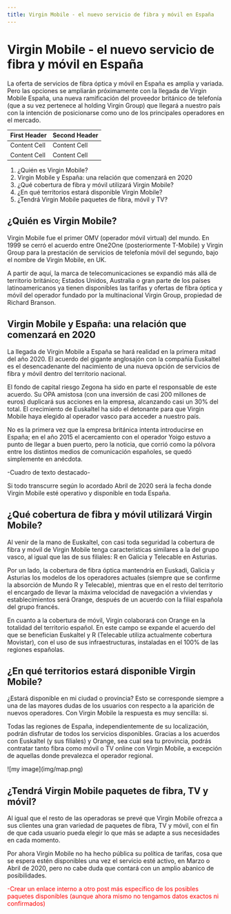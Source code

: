 ```yaml
---
title: Virgin Mobile - el nuevo servicio de fibra y móvil en España
---
```


# Virgin Mobile - el nuevo servicio de fibra y móvil en España

La oferta de servicios de fibra óptica y móvil en España es amplia y variada. Pero las opciones se ampliarán próximamente con la llegada de Virgin Mobile España, una nueva ramificación del proveedor británico de telefonía (que a su vez pertenece al holding Virgin Group) que llegará a nuestro país con la intención de posicionarse como uno de los principales operadores en el mercado.

<div class="table-gen"></div>

| First Header  | Second Header |
| ------------- | ------------- |
| Content Cell  | Content Cell  |
| Content Cell  | Content Cell  |


1.	¿Quién es Virgin Mobile?
2.	Virgin Mobile y España: una relación que comenzará en 2020
3.	¿Qué cobertura de fibra y móvil utilizará Virgin Mobile?
4.	¿En qué territorios estará disponible Virgin Mobile?
5.	¿Tendrá Virgin Mobile paquetes de fibra, móvil y TV?

<div class="mb-5"></div>

## ¿Quién es Virgin Mobile?

Virgin Mobile fue el primer OMV (operador móvil virtual) del mundo. En 1999 se cerró el acuerdo entre One2One (posteriormente T-Mobile) y Virgin Group para la prestación de servicios de telefonía móvil del segundo, bajo el nombre de Virgin Mobile, en UK.

A partir de aquí, la marca de telecomunicaciones se expandió más allá de territorio británico; Estados Unidos, Australia o gran parte de los países latinoamericanos ya tienen disponibles las tarifas y ofertas de fibra óptica y móvil del operador fundado por la multinacional Virgin Group, propiedad de Richard Branson.

<div class="mb-5"></div>

## Virgin Mobile y España: una relación que comenzará en 2020

La llegada de Virgin Mobile a España se hará realidad en la primera mitad del año 2020. El acuerdo del gigante anglosajón con la compañía Euskaltel es el desencadenante del nacimiento de una nueva opción de servicios de fibra y móvil dentro del territorio nacional. 

El fondo de capital riesgo Zegona ha sido en parte el responsable de este acuerdo. Su OPA amistosa (con una inversión de casi 200 millones de euros) duplicará sus acciones en la empresa, alcanzando casi un 30% del total. El crecimiento de Euskaltel ha sido el detonante para que Virgin Mobile haya elegido al operador vasco para acceder a nuestro país.

No es la primera vez que la empresa británica intenta introducirse en España; en el año 2015 el acercamiento con el operador Yoigo estuvo a punto de llegar a buen puerto, pero la noticia, que corrió como la pólvora entre los distintos medios de comunicación españoles, se quedó simplemente en anécdota.

<div class="mb-5"></div>

<span class="featured-text">-Cuadro de texto destacado-</span>

<div class="mb-5"></div>

Si todo transcurre según lo acordado Abril de 2020 será la fecha donde Virgin Mobile esté operativo y disponible en toda España. 

<div class="mb-5"></div>

## ¿Qué cobertura de fibra y móvil utilizará Virgin Mobile?

Al venir de la mano de Euskaltel, con casi toda seguridad la cobertura de fibra y móvil de Virgin Mobile tenga características similares a la del grupo vasco, al igual que las de sus filiales: R en Galicia y Telecable en Asturias. 

Por un lado, la cobertura de fibra óptica mantendría en Euskadi, Galicia y Asturias los modelos de los operadores actuales (siempre que se confirme la absorción de Mundo R y Telecable), mientras que en el resto del territorio el encargado de llevar la máxima velocidad de navegación a viviendas y establecimientos será Orange, después de un acuerdo con la filial española del grupo francés.

En cuanto a la cobertura de móvil, Virgin colaborará con Orange en la totalidad del territorio español. En este campo se expande el acuerdo del que se benefician Euskaltel y R (Telecable utiliza actualmente cobertura Movistar), con el uso de sus infraestructuras, instaladas en el 100% de las regiones españolas.

<div class="mb-5"></div>

## ¿En qué territorios estará disponible Virgin Mobile?

¿Estará disponible en mi ciudad o provincia? Esto se corresponde siempre a una de las mayores dudas de los usuarios con respecto a la aparición de nuevos operadores. Con Virgin Mobile la respuesta es muy sencilla: si. 

Todas las regiones de España, independientemente de su localización, podrán disfrutar de todos los servicios disponibles. Gracias a los acuerdos con Euskaltel (y sus filiales) y Orange, sea cual sea tu provincia, podrás contratar tanto fibra como móvil o TV online con Virgin Mobile, a excepción de aquellas donde prevalezca el operador regional.

<div class="post-image"></div>
![my image](img/map.png)

<div class="mb-5"></div>

## ¿Tendrá Virgin Mobile paquetes de fibra, TV y móvil?

Al igual que el resto de las operadoras se prevé que Virgin Mobile ofrezca a sus clientes una gran variedad de paquetes de fibra, TV y móvil, con el fin de que cada usuario pueda elegir lo que más se adapte a sus necesidades en cada momento.

Por ahora Virgin Mobile no ha hecho pública su política de tarifas, cosa que se espera estén disponibles una vez el servicio esté activo, en Marzo o Abril de 2020, pero no cabe duda que contará con un amplio abanico de posibilidades.

<div class="mb-5"></div>

<span style="color:red">-Crear un enlace interno a otro post más específico de los posibles paquetes disponibles (aunque ahora mismo no tengamos datos exactos ni confirmados)</span>
